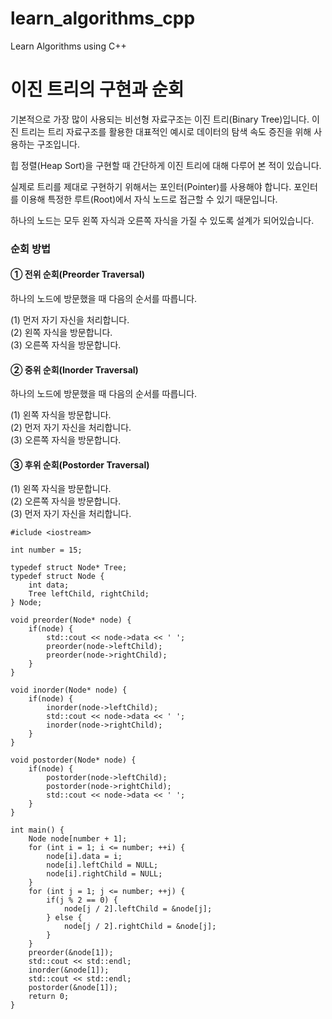 # learn_algorithms_cpp
Learn Algorithms using C++

# 이진 트리의 구현과 순회
기본적으로 가장 많이 사용되는 비선형 자료구조는 이진 트리(Binary Tree)입니다. 
이진 트리는 트리 자료구조를 활용한 대표적인 예시로 데이터의 탐색 속도 증진을 위해 사용하는 구조입니다. 

힙 정렬(Heap Sort)을 구현할 때 간단하게 이진 트리에 대해 다루어 본 적이 있습니다. 

실제로 트리를 제대로 구현하기 위해서는 포인터(Pointer)를 사용해야 합니다.
포인터를 이용해 특정한 루트(Root)에서 자식 노드로 접근할 수 있기 때문입니다.

하나의 노드는 모두 왼쪽 자식과 오른쪽 자식을 가질 수 있도록 설계가 되어있습니다. 

### 순회 방법
#### ① 전위 순회(Preorder Traversal)

  하나의 노드에 방문했을 때 다음의 순서를 따릅니다.

  (1) 먼저 자기 자신을 처리합니다.  
  (2) 왼쪽 자식을 방문합니다.  
  (3) 오른쪽 자식을 방문합니다.

#### ② 중위 순회(Inorder Traversal)

  하나의 노드에 방문했을 때 다음의 순서를 따릅니다.

  (1) 왼쪽 자식을 방문합니다.  
  (2) 먼저 자기 자신을 처리합니다.  
  (3) 오른쪽 자식을 방문합니다.

#### ③ 후위 순회(Postorder Traversal)

  (1) 왼쪽 자식을 방문합니다.  
  (2) 오른쪽 자식을 방문합니다.  
  (3) 먼저 자기 자신을 처리합니다.

~~~
#iclude <iostream>

int number = 15;

typedef struct Node* Tree;
typedef struct Node {
    int data;
    Tree leftChild, rightChild;
} Node;

void preorder(Node* node) {
    if(node) {
        std::cout << node->data << ' ';
        preorder(node->leftChild);
        preorder(node->rightChild);
    }
}

void inorder(Node* node) {
    if(node) {
        inorder(node->leftChild);
        std::cout << node->data << ' ';
        inorder(node->rightChild);
    }
}

void postorder(Node* node) {
    if(node) {
        postorder(node->leftChild);
        postorder(node->rightChild);
        std::cout << node->data << ' ';
    }
}

int main() {
    Node node[number + 1];
    for (int i = 1; i <= number; ++i) {
        node[i].data = i;
        node[i].leftChild = NULL;
        node[i].rightChild = NULL;
    }
    for (int j = 1; j <= number; ++j) {
        if(j % 2 == 0) {
            node[j / 2].leftChild = &node[j];
        } else {
            node[j / 2].rightChild = &node[j];
        }
    }
    preorder(&node[1]);
    std::cout << std::endl;
    inorder(&node[1]);
    std::cout << std::endl;
    postorder(&node[1]);
    return 0;
}
~~~